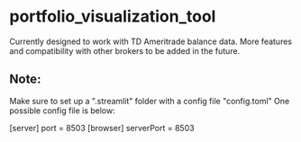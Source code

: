 # portfolio_visualization_tool
Currently designed to work with TD Ameritrade balance data. More features and compatibility with other brokers to be added in the future.

## Note:
Make sure to set up a ".streamlit" folder with a config file "config.toml"
One possible config file is below:

[server]
port = 8503
[browser]
serverPort = 8503

